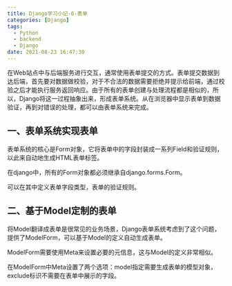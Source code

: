 ```yaml
---
title: Django学习小记-6-表单
categories: [Django]
tags:
  - Python
  - backend
  - Django
date: 2021-08-23 16:47:30
---
```


在Web站点中与后端服务进行交互，通常使用表单提交的方式。表单提交数据到达后端，首先要对数据做校验，对于不合法的数据需要拒绝并提示给前端，通过校验之后才能执行服务返回响应。由于所有的表单创建与处理流程都是相似的，所以，Django将这一过程抽象出来，形成表单系统。从在浏览器中显示表单到数据验证，再到对错误的处理，都可以由表单系统来完成。

## 一、表单系统实现表单

表单系统的核心是Form对象，它将表单中的字段封装成一系列Field和验证规则，以此来自动地生成HTML表单标签。

在django中，所有的Form对象都必须继承自django.forms.Form。

可以在其中定义表单字段类型，表单的验证规则。

## 二、基于Model定制的表单

将Model翻译成表单是很常见的业务场景，Django表单系统考虑到了这个问题，提供了ModelForm，可以基于Model的定义自动生成表单。

ModelForm需要使用Meta来设置必要的元信息，这与Model的定义非常相似。

在ModelForm中Meta设置了两个选项：model指定需要生成表单的模型对象，exclude标识不需要在表单中展示的字段。